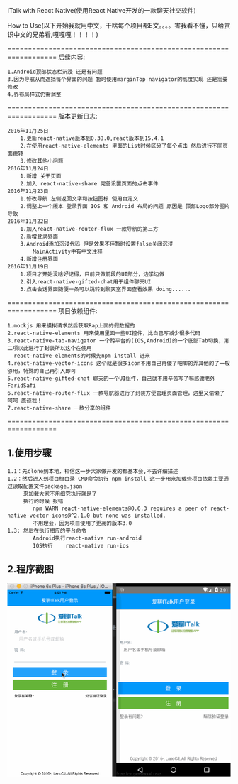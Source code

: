 ITalk with React Native(使用React Native开发的一款聊天社交软件)

How to Use(以下开始我就用中文，干啥每个项目都E文。。。。害我看不懂，只给赏识中文的兄弟看,嘎嘎嘎！！！！)

==================================================================
后续内容:

    1.Android顶部状态栏沉浸 还是有问题
    3.因为导航从而遮挡每个界面的问题 暂时使用marginTop navigator的高度实现 还是需要修改
    4.界布局样式仍需调整

==================================================================
版本更新日志:

    2016年11月25日
        1.更新react-native版本到0.38.0,react版本到15.4.1
        2.在使用react-native-elements 里面的List时候区分了每个点击 然后进行不同页面跳转
        3.修改其他小问题
    2016年11月24日
        1.新增 关于页面
        2.加入 react-native-share 完善设置页面的点击事件
    2016年11月23日
        1.修改导航 左侧返回文字和按钮图标 使用自定义
        2.调整上一个版本 登录界面 IOS 和 Android 布局的问题 原因是 顶部Logo部分图片导致
    2016年11月22日
        1.加入react-native-router-flux 一款导航的第三方
        2.新增登录界面
        3.Android添加沉浸代码 但是效果不佳暂时设置false关闭沉浸
            MainActivity中有中文注释
        4.新增注册界面
    2016年11月19日
        1.项目才开始没啥好记得，目前只做前段的UI部分，边学边做
        2.引入react-native-gifted-chat用于组件聊天UI
        3.点击会话界面随便一条可以跳转到聊天室界面查看效果 doing......

==================================================================
项目依赖组件:

    1.mockjs 用来模拟请求然后获取Rap上面的假数据的
    2.react-native-elements 用来使用里面一些UI控件，比自己写减少很多代码
    3.react-native-tab-navigator 一个跨平台的(IOS,Android)的一个底部Tab切换，第二项以此进行了封装所以这个在使用
      react-native-elements的时候先npm install 进来
    4.react-native-vector-icons 这个就是很多icon不用自己再傻了吧唧的弄其他的了一般够用，特殊的自己再引入即可
    5.react-native-gifted-chat 聊天的一个UI组件，自己就不用辛苦写了嘛感谢老外 FaridSafi
    6.react-native-router-flux 一款导航器进行了封装方便管理页面管理，这里又偷懒了 呵呵 原谅我！
    7.react-native-share 一款分享的组件


==================================================================


1.使用步骤
--------
    1.1：先clone到本地，相信这一步大家做开发的都基本会,不去详细描述
    1.2：然后进入到项目根目录 CMD命令执行 npm install 这一步用来加载些项目依赖主要通过读取配置文件package.json
         来加载大家不用细究执行就是了
         执行的时候 报错
            npm WARN react-native-elements@0.6.3 requires a peer of react-native-vector-icons@^2.1.0 but none was installed.
            不用理会，因为项目使用了更高的版本3.0
    1.3: 然后在执行相应的平台命令
            Android执行react-native run-android
            IOS执行    react-native run-ios
2.程序截图
--------
![程序动态截图1](https://github.com/LancCJ/github-project-docs/raw/master/doc/react-native-italk/Screenshot/ScreenShot1.gif)




